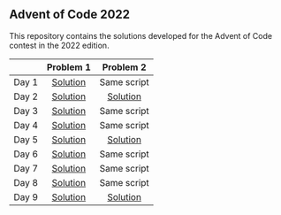 ## Advent of Code 2022

This repository contains the solutions developed for the Advent of Code contest in the 2022 edition. 

|        |          Problem 1          |          Problem 2          |
|:------:|:---------------------------:|:---------------------------:|
|  Day 1 | [Solution](Day1/AdventOfCode1.py) | Same script |
|  Day 2 | [Solution](Day2/AdventOfCode2.py) | [Solution](Day2/AdventOfCode2_2.py) |
|  Day 3 | [Solution](Day3/AdventOfCode3.py) | Same script |
|  Day 4 | [Solution](Day4/AdventOfCode4.py) | Same script |
|  Day 5 | [Solution](Day5/AdventOfCode5.py) | [Solution](Day5/AdventOfCode5_2.py) |
|  Day 6 | [Solution](Day6/AdventOfCode6.py) | Same script |
|  Day 7 | [Solution](Day7/AdventOfCode7.py) | Same script |
|  Day 8 | [Solution](Day8/AdventOfCode8.py) | Same script |
|  Day 9 | [Solution](Day9/AdventOfCode9.py) | [Solution](Day9/AdventOfCode9_2.py) |

